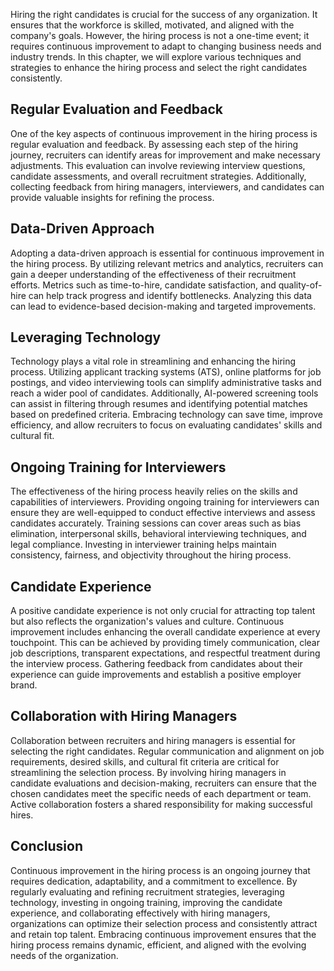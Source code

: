 
Hiring the right candidates is crucial for the success of any organization. It ensures that the workforce is skilled, motivated, and aligned with the company's goals. However, the hiring process is not a one-time event; it requires continuous improvement to adapt to changing business needs and industry trends. In this chapter, we will explore various techniques and strategies to enhance the hiring process and select the right candidates consistently.

## Regular Evaluation and Feedback

One of the key aspects of continuous improvement in the hiring process is regular evaluation and feedback. By assessing each step of the hiring journey, recruiters can identify areas for improvement and make necessary adjustments. This evaluation can involve reviewing interview questions, candidate assessments, and overall recruitment strategies. Additionally, collecting feedback from hiring managers, interviewers, and candidates can provide valuable insights for refining the process.

## Data-Driven Approach

Adopting a data-driven approach is essential for continuous improvement in the hiring process. By utilizing relevant metrics and analytics, recruiters can gain a deeper understanding of the effectiveness of their recruitment efforts. Metrics such as time-to-hire, candidate satisfaction, and quality-of-hire can help track progress and identify bottlenecks. Analyzing this data can lead to evidence-based decision-making and targeted improvements.

## Leveraging Technology

Technology plays a vital role in streamlining and enhancing the hiring process. Utilizing applicant tracking systems (ATS), online platforms for job postings, and video interviewing tools can simplify administrative tasks and reach a wider pool of candidates. Additionally, AI-powered screening tools can assist in filtering through resumes and identifying potential matches based on predefined criteria. Embracing technology can save time, improve efficiency, and allow recruiters to focus on evaluating candidates' skills and cultural fit.

## Ongoing Training for Interviewers

The effectiveness of the hiring process heavily relies on the skills and capabilities of interviewers. Providing ongoing training for interviewers can ensure they are well-equipped to conduct effective interviews and assess candidates accurately. Training sessions can cover areas such as bias elimination, interpersonal skills, behavioral interviewing techniques, and legal compliance. Investing in interviewer training helps maintain consistency, fairness, and objectivity throughout the hiring process.

## Candidate Experience

A positive candidate experience is not only crucial for attracting top talent but also reflects the organization's values and culture. Continuous improvement includes enhancing the overall candidate experience at every touchpoint. This can be achieved by providing timely communication, clear job descriptions, transparent expectations, and respectful treatment during the interview process. Gathering feedback from candidates about their experience can guide improvements and establish a positive employer brand.

## Collaboration with Hiring Managers

Collaboration between recruiters and hiring managers is essential for selecting the right candidates. Regular communication and alignment on job requirements, desired skills, and cultural fit criteria are critical for streamlining the selection process. By involving hiring managers in candidate evaluations and decision-making, recruiters can ensure that the chosen candidates meet the specific needs of each department or team. Active collaboration fosters a shared responsibility for making successful hires.

## Conclusion

Continuous improvement in the hiring process is an ongoing journey that requires dedication, adaptability, and a commitment to excellence. By regularly evaluating and refining recruitment strategies, leveraging technology, investing in ongoing training, improving the candidate experience, and collaborating effectively with hiring managers, organizations can optimize their selection process and consistently attract and retain top talent. Embracing continuous improvement ensures that the hiring process remains dynamic, efficient, and aligned with the evolving needs of the organization.
